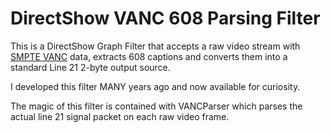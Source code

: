 # DirectShow VANC 608 Parsing Filter

This is a DirectShow Graph Filter that accepts a raw video stream with [SMPTE VANC](https://pub.smpte.org/pub/st334-1/st0334-1-2015.pdf) data, extracts 608 captions and converts them into a standard Line 21 2-byte output source. 

I developed this filter MANY years ago and now available for curiosity. 

The magic of this filter is contained with VANCParser which parses the actual line 21 signal packet on each raw video frame.  

